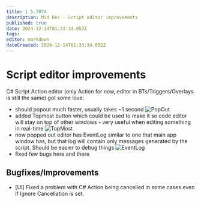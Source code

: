 ```yaml
---
title: 1.5.7874
description: Mid Dec - Script editor improvements
published: true
date: 2024-12-14T01:33:34.052Z
tags: 
editor: markdown
dateCreated: 2024-12-14T01:33:34.052Z
---
```


# Script editor improvements
C# Script Action editor (only Action for now, editor in BTs/Triggers/Overlays is still the same) got some love:
- should popout much faster, usually takes ~1 second
![PopOut](https://s3.eyeauras.net/media/2024/12/EyeAuras_kXsJbZlVzgUMoUf2.png)
- added Topmost button which could be used to make it so code editor will stay on top of other windows - very useful when editing something in real-time
![TopMost](https://s3.eyeauras.net/media/2024/12/EyeAuras_X9UruJliPRUoXjS1.png)
- now popped out editor has EventLog similar to one that main app window has, but that log will contain only messages generated by the script. Should be easier to debug things
![EventLog](https://s3.eyeauras.net/media/2024/12/EyeAuras_5GTTlziHFS3qPE3o.png)
- fixed few bugs here and there

## Bugfixes/Improvements
- [UI] Fixed a problem with C# Action being cancelled in some cases even if Ignore Cancellation is set. 
